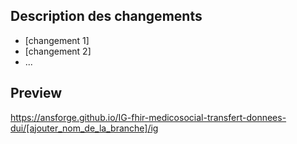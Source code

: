 ## Description des changements

* [changement 1]
* [changement 2]
* ...

## Preview

https://ansforge.github.io/IG-fhir-medicosocial-transfert-donnees-dui/[ajouter_nom_de_la_branche]/ig

